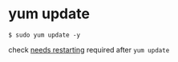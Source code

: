 # yum update

```console
$ sudo yum update -y
```

check [needs restarting](needs-restarting.md) required after `yum update`
